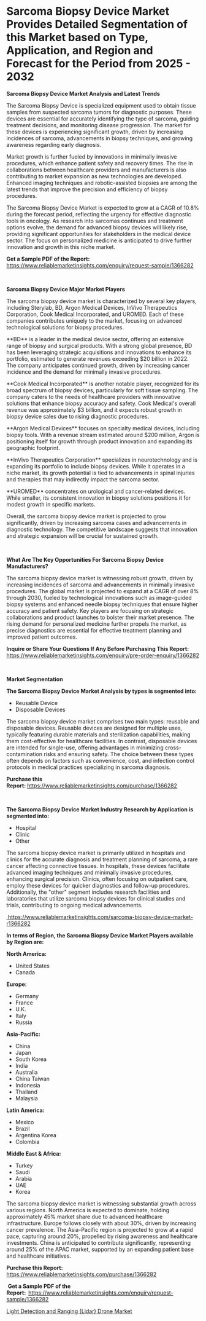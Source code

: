 <p><h1>Sarcoma Biopsy Device Market Provides Detailed Segmentation of this Market based on Type, Application, and Region and Forecast for the Period from 2025 - 2032</h1></p><p><strong>Sarcoma Biopsy Device Market Analysis and Latest Trends</strong></p>
<p><p>The Sarcoma Biopsy Device is specialized equipment used to obtain tissue samples from suspected sarcoma tumors for diagnostic purposes. These devices are essential for accurately identifying the type of sarcoma, guiding treatment decisions, and monitoring disease progression. The market for these devices is experiencing significant growth, driven by increasing incidences of sarcoma, advancements in biopsy techniques, and growing awareness regarding early diagnosis.</p><p>Market growth is further fueled by innovations in minimally invasive procedures, which enhance patient safety and recovery times. The rise in collaborations between healthcare providers and manufacturers is also contributing to market expansion as new technologies are developed. Enhanced imaging techniques and robotic-assisted biopsies are among the latest trends that improve the precision and efficiency of biopsy procedures.</p><p>The Sarcoma Biopsy Device Market is expected to grow at a CAGR of 10.8% during the forecast period, reflecting the urgency for effective diagnostic tools in oncology. As research into sarcomas continues and treatment options evolve, the demand for advanced biopsy devices will likely rise, providing significant opportunities for stakeholders in the medical device sector. The focus on personalized medicine is anticipated to drive further innovation and growth in this niche market.</p></p>
<p><strong>Get a Sample PDF of the Report:&nbsp;</strong> <a href="https://www.reliablemarketinsights.com/enquiry/request-sample/1366282?utm_campaign=2221&utm_medium=2&utm_source=Github&utm_content=ia&utm_term=22032025&utm_id=sarcoma-biopsy-device">https://www.reliablemarketinsights.com/enquiry/request-sample/1366282</a></p>
<p>&nbsp;</p>
<p><strong>Sarcoma Biopsy Device Major Market Players</strong></p>
<p><p>The sarcoma biopsy device market is characterized by several key players, including Sterylab, BD, Argon Medical Devices, InVivo Therapeutics Corporation, Cook Medical Incorporated, and UROMED. Each of these companies contributes uniquely to the market, focusing on advanced technological solutions for biopsy procedures.</p><p>**BD** is a leader in the medical device sector, offering an extensive range of biopsy and surgical products. With a strong global presence, BD has been leveraging strategic acquisitions and innovations to enhance its portfolio, estimated to generate revenues exceeding $20 billion in 2022. The company anticipates continued growth, driven by increasing cancer incidence and the demand for minimally invasive procedures.</p><p>**Cook Medical Incorporated** is another notable player, recognized for its broad spectrum of biopsy devices, particularly for soft tissue sampling. The company caters to the needs of healthcare providers with innovative solutions that enhance biopsy accuracy and safety. Cook Medical's overall revenue was approximately $3 billion, and it expects robust growth in biopsy device sales due to rising diagnostic procedures.</p><p>**Argon Medical Devices** focuses on specialty medical devices, including biopsy tools. With a revenue stream estimated around $200 million, Argon is positioning itself for growth through product innovation and expanding its geographic footprint.</p><p>**InVivo Therapeutics Corporation** specializes in neurotechnology and is expanding its portfolio to include biopsy devices. While it operates in a niche market, its growth potential is tied to advancements in spinal injuries and therapies that may indirectly impact the sarcoma sector.</p><p>**UROMED** concentrates on urological and cancer-related devices. While smaller, its consistent innovation in biopsy solutions positions it for modest growth in specific markets.</p><p>Overall, the sarcoma biopsy device market is projected to grow significantly, driven by increasing sarcoma cases and advancements in diagnostic technology. The competitive landscape suggests that innovation and strategic expansion will be crucial for sustained growth.</p></p>
<p>&nbsp;</p>
<p><strong>What Are The Key Opportunities For Sarcoma Biopsy Device Manufacturers?</strong></p>
<p><p>The sarcoma biopsy device market is witnessing robust growth, driven by increasing incidences of sarcoma and advancements in minimally invasive procedures. The global market is projected to expand at a CAGR of over 8% through 2030, fueled by technological innovations such as image-guided biopsy systems and enhanced needle biopsy techniques that ensure higher accuracy and patient safety. Key players are focusing on strategic collaborations and product launches to bolster their market presence. The rising demand for personalized medicine further propels the market, as precise diagnostics are essential for effective treatment planning and improved patient outcomes.</p></p>
<p><strong>Inquire or Share Your Questions If Any Before Purchasing This Report:</strong> <a href="https://www.reliablemarketinsights.com/enquiry/pre-order-enquiry/1366282?utm_campaign=2221&utm_medium=2&utm_source=Github&utm_content=ia&utm_term=22032025&utm_id=sarcoma-biopsy-device">https://www.reliablemarketinsights.com/enquiry/pre-order-enquiry/1366282</a></p>
<p>&nbsp;</p>
<p><strong>Market Segmentation</strong></p>
<p><strong>The Sarcoma Biopsy Device Market Analysis by types is segmented into:</strong></p>
<p><ul><li>Reusable Device</li><li>Disposable Devices</li></ul></p>
<p><p>The sarcoma biopsy device market comprises two main types: reusable and disposable devices. Reusable devices are designed for multiple uses, typically featuring durable materials and sterilization capabilities, making them cost-effective for healthcare facilities. In contrast, disposable devices are intended for single-use, offering advantages in minimizing cross-contamination risks and ensuring safety. The choice between these types often depends on factors such as convenience, cost, and infection control protocols in medical practices specializing in sarcoma diagnosis.</p></p>
<p><strong>Purchase this Report:&nbsp;</strong><a href="https://www.reliablemarketinsights.com/purchase/1366282?utm_campaign=2221&utm_medium=2&utm_source=Github&utm_content=ia&utm_term=22032025&utm_id=sarcoma-biopsy-device">https://www.reliablemarketinsights.com/purchase/1366282</a></p>
<p>&nbsp;</p>
<p><strong>The Sarcoma Biopsy Device Market Industry Research by Application is segmented into:</strong></p>
<p><ul><li>Hospital</li><li>Clinic</li><li>Other</li></ul></p>
<p><p>The sarcoma biopsy device market is primarily utilized in hospitals and clinics for the accurate diagnosis and treatment planning of sarcoma, a rare cancer affecting connective tissues. In hospitals, these devices facilitate advanced imaging techniques and minimally invasive procedures, enhancing surgical precision. Clinics, often focusing on outpatient care, employ these devices for quicker diagnostics and follow-up procedures. Additionally, the "other" segment includes research facilities and laboratories that utilize sarcoma biopsy devices for clinical studies and trials, contributing to ongoing medical advancements.</p></p>
<p><a href="https://www.reliablemarketinsights.com/sarcoma-biopsy-device-market-r1366282?utm_campaign=2221&utm_medium=2&utm_source=Github&utm_content=ia&utm_term=22032025&utm_id=sarcoma-biopsy-device">&nbsp;https://www.reliablemarketinsights.com/sarcoma-biopsy-device-market-r1366282</a></p>
<p><strong>In terms of Region, the Sarcoma Biopsy Device Market Players available by Region are:</strong></p>
<p>
    <p> <strong> North America: </strong>
        <ul>
            <li>United States</li>
            <li>Canada</li>
        </ul>
        </p> 
    <p> <strong> Europe: </strong>
        <ul>
            <li>Germany</li>
            <li>France</li>
            <li>U.K.</li>
            <li>Italy</li>
            <li>Russia</li>
        </ul>
        </p> 
    <p> <strong> Asia-Pacific: </strong>
        <ul>
            <li>China</li>
            <li>Japan</li>
            <li>South Korea</li>
            <li>India</li>
            <li>Australia</li>
            <li>China Taiwan</li>
            <li>Indonesia</li>
            <li>Thailand</li>
            <li>Malaysia</li>
        </ul>
        </p> 
    <p> <strong> Latin America: </strong>
        <ul>
            <li>Mexico</li>
            <li>Brazil</li>
            <li>Argentina Korea</li>
            <li>Colombia</li>
        </ul>
        </p> 
    <p> <strong> Middle East & Africa: </strong>
        <ul>
            <li>Turkey</li>
            <li>Saudi</li>
            <li>Arabia</li>
            <li>UAE</li>
            <li>Korea</li>
        </ul>
    </p>
    </p>
<p><p>The sarcoma biopsy device market is witnessing substantial growth across various regions. North America is expected to dominate, holding approximately 45% market share due to advanced healthcare infrastructure. Europe follows closely with about 30%, driven by increasing cancer prevalence. The Asia-Pacific region is projected to grow at a rapid pace, capturing around 20%, propelled by rising awareness and healthcare investments. China is anticipated to contribute significantly, representing around 25% of the APAC market, supported by an expanding patient base and healthcare initiatives.</p></p>
<p><strong>Purchase this Report: </strong><a href="https://www.reliablemarketinsights.com/purchase/1366282?utm_campaign=2221&utm_medium=2&utm_source=Github&utm_content=ia&utm_term=22032025&utm_id=sarcoma-biopsy-device">https://www.reliablemarketinsights.com/purchase/1366282</a></p>
<p>&nbsp;<strong>Get a Sample PDF of the Report:&nbsp;&nbsp;</strong><a href="https://www.reliablemarketinsights.com/enquiry/request-sample/1366282?utm_campaign=2221&utm_medium=2&utm_source=Github&utm_content=ia&utm_term=22032025&utm_id=sarcoma-biopsy-device">https://www.reliablemarketinsights.com/enquiry/request-sample/1366282</a></p>
<p><strong></strong></p>
<p><p><a href="https://github.com/delindacallegari68/Market-Research-Report-List-1/blob/main/light-detection-and-ranging-lidar-drone-market.md?utm_campaign=2221&utm_medium=2&utm_source=Github&utm_content=ia&utm_term=22032025&utm_id=sarcoma-biopsy-device">Light Detection and Ranging (Lidar) Drone Market</a></p></p>